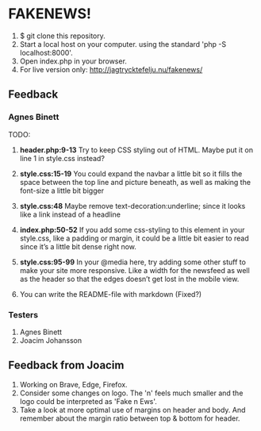 # FAKENEWS!

1. \$ git clone this repository.
2. Start a local host on your computer.
   using the standard 'php -S localhost:8000'.
3. Open index.php in your browser.
4. For live version only: http://jagtrycktefelju.nu/fakenews/

## Feedback

### Agnes Binett

TODO:

1. **header.php:9-13**
   Try to keep CSS styling out of HTML. Maybe put it on line 1 in style.css instead?

2. **style.css:15-19**
   You could expand the navbar a little bit so it fills the space between the top line and picture beneath, as well as making the font-size a little bit bigger

3. **style.css:48**
   Maybe remove text-decoration:underline; since it looks like a link instead of a headline

4. **index.php:50-52**
   If you add some css-styling to this element in your style.css, like a padding or margin, it could be a little bit easier to read since it’s a little bit dense right now.

5. **style.css:95-99**
   In your @media here, try adding some other stuff to make your site more responsive. Like a width for the newsfeed as well as the header so that the edges doesn’t get lost in the mobile view.

6. You can write the README-file with markdown (Fixed?)

### Testers

1. Agnes Binett
2. Joacim Johansson

## Feedback from Joacim

1. Working on Brave, Edge, Firefox.
2. Consider some changes on logo. The 'n' feels much smaller and the logo could
   be interpreted as 'Fake n Ews'.
3. Take a look at more optimal use of margins on header and body.
   And remember about the margin ratio between top & bottom for header.
